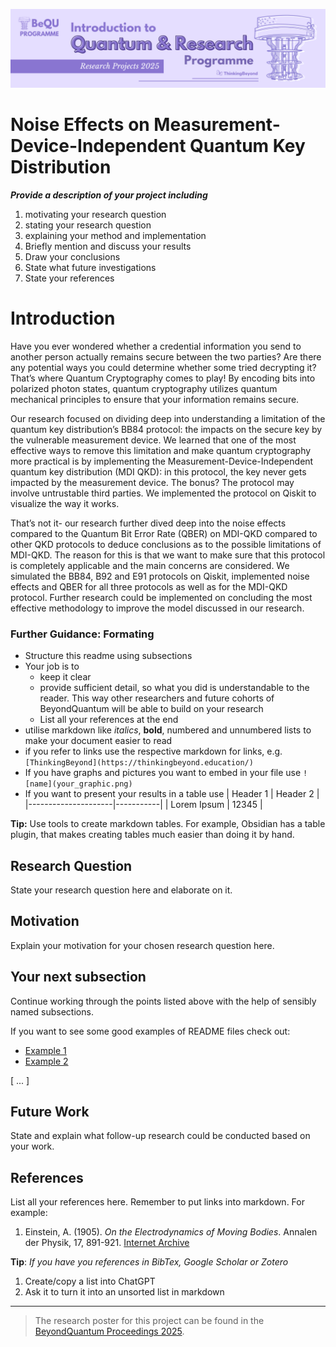 ![BeyondQuantum Banner for Research Projects](../BeyondQuantum_Banner_Research_Projects_2025.png)

# Noise Effects on Measurement-Device-Independent Quantum Key Distribution

***Provide a description of your project including*** 

1. motivating your research question
2. stating your research question
3. explaining your method and implementation
4. Briefly mention and discuss your results
5. Draw your conclusions
6. State what future investigations 
7. State your references 

# Introduction
Have you ever wondered whether a credential information you send to another person actually remains secure between the two parties? Are there any potential ways you could determine whether some tried decrypting it? That’s where Quantum Cryptography comes to play! By encoding bits into polarized photon states, quantum cryptography utilizes quantum mechanical principles to ensure that your information remains secure. 

Our research focused on dividing deep into understanding a limitation of the quantum key distribution’s BB84 protocol: the impacts on the secure key by the vulnerable measurement device. We learned that one of the most effective ways to remove this limitation and make quantum cryptography more practical is by implementing the Measurement-Device-Independent quantum key distribution (MDI QKD): in this protocol, the key never gets impacted by the measurement device. The bonus? The protocol may involve untrustable third parties. We implemented the protocol on Qiskit to visualize the way it works.

That’s not it- our research further dived deep into the noise effects compared to the Quantum Bit Error Rate (QBER) on MDI-QKD compared to other QKD protocols to deduce conclusions as to the possible limitations of MDI-QKD. The reason for this is that we want to make sure that this protocol is completely applicable and the main concerns are considered. We simulated the BB84, B92 and E91 protocols on Qiskit, implemented noise effects and QBER for all three protocols as well as for the MDI-QKD protocol. Further research could be implemented on concluding the most effective methodology to improve the model discussed in our research.


### Further Guidance: Formating
- Structure this readme using subsections
- Your job is to 
    - keep it clear
    - provide sufficient detail, so what you did is understandable to the reader. This way other researchers and future cohorts of BeyondQuantum will be able to build on your research
    - List all your references at the end
- utilise markdown like *italics*, **bold**, numbered and unnumbered lists to make your document easier to read
- if you refer to links use the respective markdown for links, e.g. `[ThinkingBeyond](https://thinkingbeyond.education/)`
- If you have graphs and pictures you want to embed in your file use `![name](your_graphic.png)`
- If you want to present your results in a table use
    | Header 1            | Header 2  |
    |---------------------|-----------|
    | Lorem Ipsum         | 12345     |

**Tip:** Use tools to create markdown tables. For example, Obsidian has a table plugin, that makes creating tables much easier than doing it by hand.

## Research Question

State your research question here and elaborate on it.

## Motivation

Explain your motivation for your chosen research question here.

## Your next subsection

Continue working through the points listed above with the help of sensibly named subsections. 

If you want to see some good examples of README files check out:
- [Example 1](https://github.com/ThinkingBeyond/BeyondAI-2024/blob/main/warenya-loulia/README.md)
- [Example 2](https://github.com/ThinkingBeyond/BeyondAI-2024/blob/main/shaana-karuna/README.md)

[ ... ]

## Future Work

State and explain what follow-up research could be conducted based on your work.

## References

List all your references here. Remember to put links into markdown. For example:

1.  Einstein, A. (1905). *On the Electrodynamics of Moving Bodies*. Annalen der Physik, 17, 891-921. [Internet Archive](https://archive.org/details/einstein-1905-relativity)

**Tip**: *If you have you references in BibTex, Google Scholar or Zotero*
1. Create/copy a list into ChatGPT
2. Ask it to turn it into an unsorted list in markdown

---

> The research poster for this project can be found in the [BeyondQuantum Proceedings 2025](https://thinkingbeyond.education/beyondquantum_proceedings_2025/).

